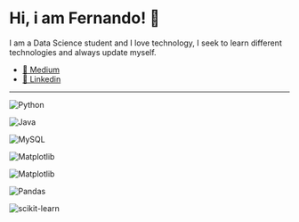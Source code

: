 # Hi, i am Fernando! 👋

I am a Data Science student and I love technology, I seek to learn different technologies and always update myself. 


- <a href="https://medium.com/@nandxla">📜 Medium</a>
- <a href="https://www.linkedin.com/in/santosnando/">📌 Linkedin</a>

<hr>

![Python](https://img.shields.io/badge/python-3670A0?style=for-the-badge&logo=python&logoColor=ffdd54)

![Java](https://img.shields.io/badge/java-%23ED8B00.svg?style=for-the-badge&logo=openjdk&logoColor=white)

![MySQL](https://img.shields.io/badge/mysql-%2300f.svg?style=for-the-badge&logo=mysql&logoColor=white)

![Matplotlib](https://img.shields.io/badge/Matplotlib-%23ffffff.svg?style=for-the-badge&logo=Matplotlib&logoColor=black)

![Matplotlib](https://img.shields.io/badge/Matplotlib-%23ffffff.svg?style=for-the-badge&logo=Matplotlib&logoColor=black)

![Pandas](https://img.shields.io/badge/pandas-%23150458.svg?style=for-the-badge&logo=pandas&logoColor=white)

![scikit-learn](https://img.shields.io/badge/scikit--learn-%23F7931E.svg?style=for-the-badge&logo=scikit-learn&logoColor=white)
